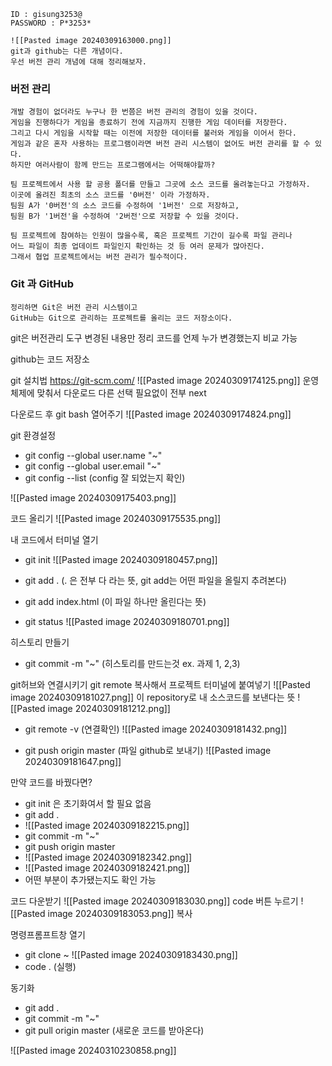 	ID : gisung3253@
	PASSWORD : P*3253*

	![[Pasted image 20240309163000.png]]
	git과 github는 다른 개념이다.
	우선 버전 관리 개념에 대해 정리해보자.

### 버전 관리
	개발 경험이 없더라도 누구나 한 번쯤은 버전 관리의 경험이 있을 것이다.
	게임을 진행하다가 게임을 종료하기 전에 지금까지 진행한 게임 데이터를 저장한다.
	그리고 다시 게임을 시작할 때는 이전에 저장한 데이터를 불러와 게임을 이어서 한다.
	게임과 같은 혼자 사용하는 프로그램이라면 버전 관리 시스템이 없어도 버전 관리를 할 수 있다. 
	하지만 여러사람이 함께 만드는 프로그램에서는 어떡해야할까?
	
	팀 프로젝트에서 사용 할 공용 폴더를 만들고 그곳에 소스 코드를 올려놓는다고 가정하자.
	이곳에 올려진 최초의 소스 코드를 '0버전' 이라 가정하자.
	팀원 A가 '0버전'의 소스 코드를 수정하여 '1버전' 으로 저장하고,
	팀원 B가 '1버전'을 수정하여 '2버전'으로 저장할 수 있을 것이다.
	
	팀 프로젝트에 참여하는 인원이 많을수록, 혹은 프로젝트 기간이 길수록 파일 관리나
	어느 파일이 최종 업데이트 파일인지 확인하는 것 등 여러 문제가 많아진다.
	그래서 협업 프로젝트에서는 버전 관리가 필수적이다.

### Git 과 GitHub
	정리하면 Git은 버전 관리 시스템이고 
	GitHub는 Git으로 관리하는 프로젝트를 올리는 코드 저장소이다.
git은 버전관리 도구
변경된 내용만 정리
코드를 언제 누가 변경했는지 비교 가능

github는 코드 저장소


git 설치법
https://git-scm.com/
![[Pasted image 20240309174125.png]]
운영체제에 맞춰서 다운로드
다른 선택 필요없이 전부 next

다운로드 후 git bash 열어주기
![[Pasted image 20240309174824.png]]

git 환경설정

- git config --global user.name "~"
- git config --global user.email "~"
- git config --list (config 잘 되었는지 확인)

![[Pasted image 20240309175403.png]]

코드 올리기
![[Pasted image 20240309175535.png]]

내 코드에서 터미널 열기

- git init
![[Pasted image 20240309180457.png]]

- git add . (. 은 전부 다 라는 뜻, git add는 어떤 파일을 올릴지 추려본다)
- git add index.html (이 파일 하나만 올린다는 뜻)
- git status
![[Pasted image 20240309180701.png]]

히스토리 만들기
- git commit -m "~" (히스토리를 만드는것 ex. 과제 1, 2,3)

git허브와 연결시키기
git remote 복사해서 프로젝트 터미널에 붙여넣기
![[Pasted image 20240309181027.png]]
이 repository로 내 소스코드를 보낸다는 뜻
![[Pasted image 20240309181212.png]]

- git remote -v (연결확인)
![[Pasted image 20240309181432.png]]

- git push origin master (파일 github로 보내기)
![[Pasted image 20240309181647.png]]

만약 코드를 바꿨다면?
- git init 은 초기화여서 할 필요 없음
- git add .
- ![[Pasted image 20240309182215.png]]
- git commit -m "~"
- git push origin master
- ![[Pasted image 20240309182342.png]]
- ![[Pasted image 20240309182421.png]] 
- 어떤 부분이 추가됐는지도 확인 가능

코드 다운받기
![[Pasted image 20240309183030.png]]
code 버튼 누르기
![[Pasted image 20240309183053.png]]
복사

명령프롬프트창 열기
- git clone ~
![[Pasted image 20240309183430.png]]
- code . (실행)

동기화
- git add .
- git commit -m "~"
- git pull origin master (새로운 코드를 받아온다)

![[Pasted image 20240310230858.png]]
